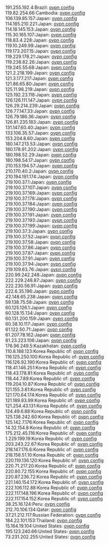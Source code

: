 191.255.192.4:Brazil: [ovpn config](vpn/191_255_192_4.ovpn)  
119.82.254.66:Cambodia: [ovpn config](vpn/119_82_254_66.ovpn)  
106.139.85.157:Japan: [ovpn config](vpn/106_139_85_157.ovpn)  
114.185.210.221:Japan: [ovpn config](vpn/114_185_210_221.ovpn)  
114.18.145.153:Japan: [ovpn config](vpn/114_18_145_153.ovpn)  
115.30.165.107:Japan: [ovpn config](vpn/115_30_165_107.ovpn)  
118.83.4.228:Japan: [ovpn config](vpn/118_83_4_228.ovpn)  
119.10.249.99:Japan: [ovpn config](vpn/119_10_249_99.ovpn)  
119.173.207.15:Japan: [ovpn config](vpn/119_173_207_15.ovpn)  
119.229.178.21:Japan: [ovpn config](vpn/119_229_178_21.ovpn)  
119.238.82.26:Japan: [ovpn config](vpn/119_238_82_26.ovpn)  
119.245.55.68:Japan: [ovpn config](vpn/119_245_55_68.ovpn)  
121.2.218.199:Japan: [ovpn config](vpn/121_2_218_199.ovpn)  
121.3.177.217:Japan: [ovpn config](vpn/121_3_177_217.ovpn)  
121.86.65.80:Japan: [ovpn config](vpn/121_86_65_80.ovpn)  
125.11.98.219:Japan: [ovpn config](vpn/125_11_98_219.ovpn)  
125.192.23.118:Japan: [ovpn config](vpn/125_192_23_118.ovpn)  
126.126.111.147:Japan: [ovpn config](vpn/126_126_111_147.ovpn)  
126.29.214.239:Japan: [ovpn config](vpn/126_29_214_239.ovpn)  
126.77.147.33:Japan: [ovpn config](vpn/126_77_147_33.ovpn)  
126.79.186.36:Japan: [ovpn config](vpn/126_79_186_36.ovpn)  
126.81.235.183:Japan: [ovpn config](vpn/126_81_235_183.ovpn)  
131.147.60.40:Japan: [ovpn config](vpn/131_147_60_40.ovpn)  
133.106.35.57:Japan: [ovpn config](vpn/133_106_35_57.ovpn)  
153.204.8.60:Japan: [ovpn config](vpn/153_204_8_60.ovpn)  
180.147.213.53:Japan: [ovpn config](vpn/180_147_213_53.ovpn)  
180.178.91.202:Japan: [ovpn config](vpn/180_178_91_202.ovpn)  
180.198.52.29:Japan: [ovpn config](vpn/180_198_52_29.ovpn)  
180.198.54.17:Japan: [ovpn config](vpn/180_198_54_17.ovpn)  
210.153.194.57:Japan: [ovpn config](vpn/210_153_194_57.ovpn)  
210.170.40.2:Japan: [ovpn config](vpn/210_170_40_2.ovpn)  
210.194.191.174:Japan: [ovpn config](vpn/210_194_191_174.ovpn)  
219.100.37.1:Japan: [ovpn config](vpn/219_100_37_1.ovpn)  
219.100.37.107:Japan: [ovpn config](vpn/219_100_37_107.ovpn)  
219.100.37.169:Japan: [ovpn config](vpn/219_100_37_169.ovpn)  
219.100.37.178:Japan: [ovpn config](vpn/219_100_37_178.ovpn)  
219.100.37.184:Japan: [ovpn config](vpn/219_100_37_184.ovpn)  
219.100.37.190:Japan: [ovpn config](vpn/219_100_37_190.ovpn)  
219.100.37.191:Japan: [ovpn config](vpn/219_100_37_191.ovpn)  
219.100.37.193:Japan: [ovpn config](vpn/219_100_37_193.ovpn)  
219.100.37.199:Japan: [ovpn config](vpn/219_100_37_199.ovpn)  
219.100.37.3:Japan: [ovpn config](vpn/219_100_37_3.ovpn)  
219.100.37.52:Japan: [ovpn config](vpn/219_100_37_52.ovpn)  
219.100.37.58:Japan: [ovpn config](vpn/219_100_37_58.ovpn)  
219.100.37.86:Japan: [ovpn config](vpn/219_100_37_86.ovpn)  
219.100.37.87:Japan: [ovpn config](vpn/219_100_37_87.ovpn)  
219.100.37.91:Japan: [ovpn config](vpn/219_100_37_91.ovpn)  
219.100.37.94:Japan: [ovpn config](vpn/219_100_37_94.ovpn)  
219.109.63.76:Japan: [ovpn config](vpn/219_109_63_76.ovpn)  
220.99.242.248:Japan: [ovpn config](vpn/220_99_242_248.ovpn)  
222.229.248.87:Japan: [ovpn config](vpn/222_229_248_87.ovpn)  
222.230.56.91:Japan: [ovpn config](vpn/222_230_56_91.ovpn)  
222.6.35.196:Japan: [ovpn config](vpn/222_6_35_196.ovpn)  
42.148.65.238:Japan: [ovpn config](vpn/42_148_65_238.ovpn)  
59.138.75.58:Japan: [ovpn config](vpn/59_138_75_58.ovpn)  
60.125.126.1:Japan: [ovpn config](vpn/60_125_126_1.ovpn)  
60.128.15.134:Japan: [ovpn config](vpn/60_128_15_134.ovpn)  
60.131.200.159:Japan: [ovpn config](vpn/60_131_200_159.ovpn)  
60.38.10.117:Japan: [ovpn config](vpn/60_38_10_117.ovpn)  
61.122.50.71:Japan: [ovpn config](vpn/61_122_50_71.ovpn)  
61.207.78.162:Japan: [ovpn config](vpn/61_207_78_162.ovpn)  
81.23.223.106:Japan: [ovpn config](vpn/81_23_223_106.ovpn)  
176.96.249.5:Kazakhstan: [ovpn config](vpn/176_96_249_5.ovpn)  
110.8.188.123:Korea Republic of: [ovpn config](vpn/110_8_188_123.ovpn)  
116.125.250.100:Korea Republic of: [ovpn config](vpn/116_125_250_100.ovpn)  
116.126.92.190:Korea Republic of: [ovpn config](vpn/116_126_92_190.ovpn)  
118.41.146.251:Korea Republic of: [ovpn config](vpn/118_41_146_251.ovpn)  
118.43.178.81:Korea Republic of: [ovpn config](vpn/118_43_178_81.ovpn)  
118.44.7.89:Korea Republic of: [ovpn config](vpn/118_44_7_89.ovpn)  
119.204.10.87:Korea Republic of: [ovpn config](vpn/119_204_10_87.ovpn)  
121.155.3.61:Korea Republic of: [ovpn config](vpn/121_155_3_61.ovpn)  
121.170.64.174:Korea Republic of: [ovpn config](vpn/121_170_64_174.ovpn)  
121.189.83.99:Korea Republic of: [ovpn config](vpn/121_189_83_99.ovpn)  
121.254.43.131:Korea Republic of: [ovpn config](vpn/121_254_43_131.ovpn)  
124.49.6.88:Korea Republic of: [ovpn config](vpn/124_49_6_88.ovpn)  
125.138.242.60:Korea Republic of: [ovpn config](vpn/125_138_242_60.ovpn)  
125.142.7.176:Korea Republic of: [ovpn config](vpn/125_142_7_176.ovpn)  
14.32.154.8:Korea Republic of: [ovpn config](vpn/14_32_154_8.ovpn)  
175.212.45.116:Korea Republic of: [ovpn config](vpn/175_212_45_116.ovpn)  
1.229.199.19:Korea Republic of: [ovpn config](vpn/1_229_199_19.ovpn)  
203.243.22.67:Korea Republic of: [ovpn config](vpn/203_243_22_67.ovpn)  
218.147.176.6:Korea Republic of: [ovpn config](vpn/218_147_176_6.ovpn)  
218.158.51.10:Korea Republic of: [ovpn config](vpn/218_158_51_10.ovpn)  
220.119.136.120:Korea Republic of: [ovpn config](vpn/220_119_136_120.ovpn)  
220.71.217.20:Korea Republic of: [ovpn config](vpn/220_71_217_20.ovpn)  
220.80.72.155:Korea Republic of: [ovpn config](vpn/220_80_72_155.ovpn)  
220.87.236.72:Korea Republic of: [ovpn config](vpn/220_87_236_72.ovpn)  
221.140.154.172:Korea Republic of: [ovpn config](vpn/221_140_154_172.ovpn)  
222.106.112.88:Korea Republic of: [ovpn config](vpn/222_106_112_88.ovpn)  
222.117.148.196:Korea Republic of: [ovpn config](vpn/222_117_148_196.ovpn)  
222.117.154.152:Korea Republic of: [ovpn config](vpn/222_117_154_152.ovpn)  
38.25.16.124:Peru: [ovpn config](vpn/38_25_16_124.ovpn)  
212.70.106.134:Qatar: [ovpn config](vpn/212_70_106_134.ovpn)  
37.21.212.117:Russian Federation: [ovpn config](vpn/37_21_212_117.ovpn)  
184.22.101.153:Thailand: [ovpn config](vpn/184_22_101_153.ovpn)  
15.164.19.104:United States: [ovpn config](vpn/15_164_19_104.ovpn)  
195.123.240.66:United States: [ovpn config](vpn/195_123_240_66.ovpn)  
73.231.202.255:United States: [ovpn config](vpn/73_231_202_255.ovpn)  
